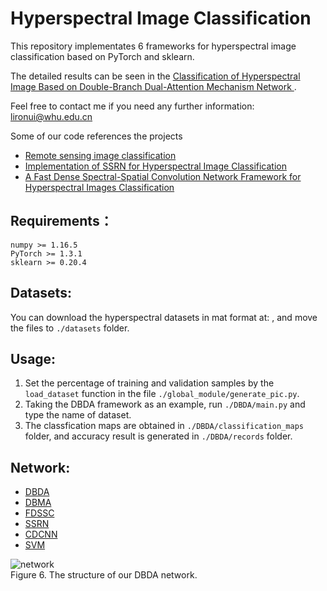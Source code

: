 # Hyperspectral Image Classification

This repository implementates 6 frameworks for hyperspectral image classification based on PyTorch and sklearn.

The detailed results can be seen in the [Classification of Hyperspectral Image Based on 
Double-Branch Dual-Attention Mechanism Network ]().

Feel free to contact me if you need any further information: lironui@whu.edu.cn

Some of our code references the projects
* [Remote sensing image classification](https://github.com/stop68/Remote-Sensing-Image-Classification.git)
* [Implementation of SSRN for Hyperspectral Image Classification](https://github.com/zilongzhong/SSRN.git)
* [A Fast Dense Spectral-Spatial Convolution Network Framework for Hyperspectral Images Classification](https://github.com/shuguang-52/FDSSC.git) 

Requirements：
------- 
```
numpy >= 1.16.5
PyTorch >= 1.3.1
sklearn >= 0.20.4
```

Datasets:
------- 
You can download the hyperspectral datasets in mat format at: [](http://www.ehu.eus/ccwintco/index.php/Hyperspectral_Remote_Sensing_Scenes), and move the files to `./datasets` folder.

Usage:
------- 
1. Set the percentage of training and validation samples by the `load_dataset` function in the file `./global_module/generate_pic.py`.
2. Taking the DBDA framework as an example, run `./DBDA/main.py` and type the name of dataset. 
3. The classfication maps are obtained in `./DBDA/classification_maps` folder, and accuracy result is generated in `./DBDA/records` folder.

Network:
------- 
* [DBDA]()
* [DBMA](https://www.mdpi.com/2072-4292/11/11/1307/xml)
* [FDSSC](https://www.mdpi.com/2072-4292/10/7/1068/htm)
* [SSRN](https://ieeexplore.ieee.org/document/8061020)
* [CDCNN](https://ieeexplore.ieee.org/document/7973178)
* [SVM](https://ieeexplore.ieee.org/document/1323134/)

![network](https://github.com/lironui/Double-Branch-Dual-Attention-Mechanism-Network/blob/master/figures/Figure%206.%20The%20structure%20of%20the%20DBDA%20network.png)  
Figure 6. The structure of our DBDA network.
